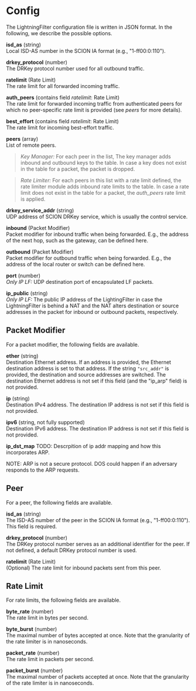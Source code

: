 # Config

The LightningFilter configuration file is written in JSON format. In the following, we describe the possible options.

**isd_as** (string)  
Local ISD-AS number in the SCION IA format (e.g., "1-ff00:0:110").

**drkey_protocol** (number)  
The DRKey protocol number used for all outbound traffic.

**ratelimit** (Rate Limit)  
The rate limit for all forwarded incoming traffic.

**auth_peers** (contains field *ratelimit*: Rate Limit)  
The rate limit for forwarded incoming traffic from authenticated peers for which no peer-specific rate limit is provided (see *peers* for more details).

**best_effort** (contains field *ratelimit*: Rate Limit)  
The rate limit for incoming best-effort traffic.

**peers** (array)  
List of remote peers.

> *Key Manager:* For each peer in the list, The key manager adds inbound and outbound keys to the table. In case a key does not exist in the table for a packet, the packet is dropped.

> *Rate Limiter:* For each peers in this list with a rate limit defined, the rate limiter module adds inbound rate limits to the table. In case a rate limit does not exist in the table for a packet, the *auth_peers* rate limit is applied.

**drkey_service_addr** (string)  
UDP address of SCION DRKey service, which is usually the control service.

**inbound** (Packet Modifier)  
Packet modifier for inbound traffic when being forwarded. E.g., the address of the next hop, such as the gateway, can be defined here.

**outbound** (Packet Modifier)  
Packet modifier for outbound traffic when being forwarded. E.g., the address of the local router or switch can be defined here.

**port** (number)  
*Only IP LF:* UDP destination port of encapsulated LF packets.

**ip_public** (string)  
*Only IP LF:* The public IP address of the LightingFilter in case the LightningFilter is behind a NAT and the NAT alters destination or source addresses in the packet for inbound or outbound packets, respectively.

## Packet Modifier
For a packet modifier, the following fields are available.

**ether** (string)  
Destination Ethernet address.
If an address is provided, the Ethernet destination address is set to that address.
If the string `"src_addr"` is provided, the destination and source addresses are switched.
The destination Ethernet address is not set if this field (and the "ip_arp" field) is not provided.

**ip** (string)  
Destination IPv4 address. The destination IP address is not set if this field is not provided.

**ipv6** (string, not fully supported)  
Destination IPv6 address. The destination IP address is not set if this field is not provided.

**ip_dst_map** 
TODO: Descrpition of ip addr mapping and how this incorporates ARP.

NOTE:
ARP is not a secure protocol. DOS could happen if an adversary responds to the ARP requests.

## Peer
For a peer, the following fields are available.

**isd_as** (string)  
The ISD-AS number of the peer in the SCION IA format (e.g., "1-ff00:0:110"). This field is required.

**drkey_protocol** (number)  
The DRKey protocol number serves as an additional identifier for the peer. If not defined, a default DRKey protocol number is used.

**ratelimit** (Rate Limit)  
(Optional) The rate limit for inbound packets sent from this peer.

## Rate Limit
For rate limits, the following fields are available.

**byte_rate** (number)  
The rate limit in bytes per second.

**byte_burst** (number)  
The maximal number of bytes accepted at once. Note that the granularity of the rate limiter is in nanoseconds.

**packet_rate** (number)  
The rate limit in packets per second.

**packet_burst** (number)  
The maximal number of packets accepted at once. Note that the granularity of the rate limiter is in nanoseconds.
